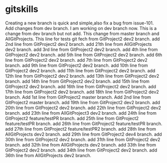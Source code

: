 # gitskills
Creating a new branch is quick and simple,also fix a bug from issue-101.
Add changes from dev branch.
I am working on dev branch now.
This is a change from dev branch but not add.
This change from master branch and AllGitProjects.
This line for tests git fech from GitProject2 dev2 branch.
add 2nd line from GitProject2 dev2 branch.
add 21th line from AllGitProjects dev2 branch.
add 3rd line from GitProject2 dev2 branch.
add 4th line from GitProject2 dev2 branch.
add 5th line from GitProject2 dev2 branch.
add 6th line from GitProject2 dev2 branch.
add 7th line from GitProject2 dev2 branch.
add 9th line from GitProject2 dev2 branch.
add 10th line from GitProject2 dev2 branch.
add 11th line from GitProject2 dev2 branch.
add 12th line from GitProject2 dev2 branch.
add 13th line from GitProject2 dev2 branch.
add 14th line from GitProject2 dev2 branch.
add 15th line from GitProject2 dev2 branch.
add 16th line from GitProject2 dev2 branch.
add 17th line from GitProject2 dev2 branch.
add 18th line from GitProject2 dev2 branch.
Add 1st line from GitProject2 master branch.
Add 2nd line from GitProject2 master branch.
add 19th line from GitProject2 dev2 branch.
add 20th line from GitProject2 dev2 branch.
add 22th line from GitProject2 dev2 branch.
add 23th line from AllGitProject3 dev2 branch.
add 24th line from GitProject2 feature/testPR branch.
add 25th line from GitProject2 feature/testPR branch.
add 26th line from GitProject2 feature/testPR branch.
add 27th line from GitProject2 feature/testPR2 branch.
add 28th line from AllGitProjects dev2 branch.
add 29th line from GitProject2 dev4 branch.
add 30th line from GitProject2 dev2 branch.
add 31th line from GitProject2 dev2 branch.
add 32th line from AllGitProjects dev2 branch.
add 33th line from GitProject2 dev2 branch.
add 34th line from GitProject2 dev2 branch.
add 36th line from AllGitProjects dev2 branch.


